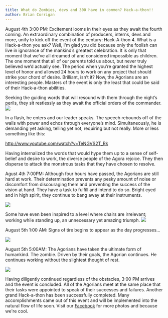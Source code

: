 ```yaml
---
title: What do Zombies, devs and 300 have in common? Hack-a-thon!!
author: Brian Corrigan
---
```

August 4th 3:00 PM: Excitement looms in their eyes as they await the fourth coming. An extraordinary combination of producers, interns, devs and more, unify to kick off the event of the century: Hack-A-thon 4. What is a Hack-a-thon you ask? Well, I'm glad you did because only the foolish can live in ignorance of the mankind’s greatest celebration. It is only that moment that we’ve all dreamed of and considered impossible as children. The one moment that all of our parents told us about, but never truly believed we’d actually see. The period when you’re granted the highest level of honor and allowed 24 hours to work on any project that should strike your chord of desire. Brilliant, isn’t it? Now, the Agorians are an interesting people. Masters of the event is only the least that could be said of their Hack-a-thon abilities.

 Seeking the guiding words that will resound with them through the night’s perils, they sit restlessly as they await the official orders of the commander.
 [ ![](/uploads/2011/08/P1000429-300x224.jpg) ](/uploads/2011/08/P1000429.jpg)

 In a flash, he enters and our leader speaks. The speech rebounds off of the walls with power and echos through everyone’s mind. Simultaneously, he is demanding yet asking, telling yet not, requiring but not really. More or less something like this:

 http://www.youtube.com/watch?v=TeNGVS2T_Rk

 Having internalized the words that would hype them up to a sense of self-belief and desire to work, the diverse people of the Agora rejoice. They then disperse to attack the monstrous tasks that they have chosen to resolve.

 Agust 4th 7:00PM: Although four hours have passed, the Agorians are still hard at work. Their determination prevents any pesky amount of noise or discomfort from discouraging them and preventing the success of the vision at hand. They have a task to fulfill and intend to do so. Bright eyed and in high spirit, they continue to bang away at their instruments.

 [ ![](/uploads/2011/08/P1000440-1024x767.jpg) ](/uploads/2011/08/P1000440.jpg)

 Some have even been inspired to a level where chairs are irrelevant; working while standing up, an unnecessary yet amazing triumph.
 [ ![](/uploads/2011/08/P1000458-300x224.jpg) ](/uploads/2011/08/P1000458.jpg)

 August 5th 1:00 AM: Signs of tire begins to appear as the day progresses...

 [ ![](/uploads/2011/08/P1000447-300x225.jpg) ](/uploads/2011/08/P1000447.jpg)

 August 5th 5:00AM: The Agorians have taken the ultimate form of humankind. The zombie. Driven by their goals, the Agorian continues. He continues working without the slightest thought of rest.

 [ ![](/uploads/2011/08/zombieatwork-300x168.jpg) ](/uploads/2011/08/zombieatwork.jpg)

 Having diligently continued regardless of the obstacles, 3:00 PM arrives and the event is concluded. All of the Agorians meet at the same place that their tasks were appointed to speak of their successes and failures. Another grand Hack-a-thon has been successfully completed. Many accomplishments came out of this event and will be implemented into the natural flow of life soon. Visit our [Facebook](http://www.facebook.com/agoragames) for more photos and because we're cool.
